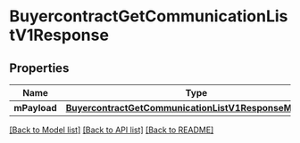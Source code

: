# BuyercontractGetCommunicationListV1Response

## Properties
Name | Type | Description | Notes
------------ | ------------- | ------------- | -------------
**mPayload** | [**BuyercontractGetCommunicationListV1ResponseMPayload**](BuyercontractGetCommunicationListV1ResponseMPayload.md) |  | 

[[Back to Model list]](../README.md#documentation-for-models) [[Back to API list]](../README.md#documentation-for-api-endpoints) [[Back to README]](../README.md)


